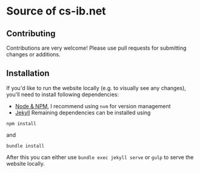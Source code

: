 # Source of cs-ib.net
## Contributing
Contributions are very welcome! Please use pull requests for submitting changes or additions.
## Installation
If you'd like to run the website locally (e.g. to visually see any changes), you'll need to install following dependencies:
- [Node & NPM](https://nodejs.org/en/download/), I recommend using `nvm` for version management
- [Jekyll](https://jekyllrb.com/docs/)
Remaining dependencies can be installed using
```
npm install
```
and 
```
bundle install
```
After this you can either use `bundle exec jekyll serve` or `gulp` to serve the website locally.